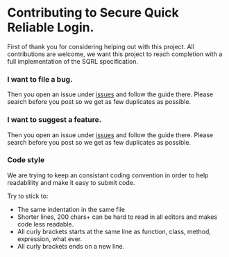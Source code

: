 # Contributing to Secure Quick Reliable Login.

First of thank you for considering helping out with this project. All contributions are welcome, we want this project to 
reach completion with a full implementation of the SQRL specification.

### I want to file a bug.

Then you open an issue under [issues](https://github.com/kalaspuffar/secure-quick-reliable-login/issues) and follow the 
guide there. Please search before you post so we get as few duplicates as possible.

### I want to suggest a feature.

Then you open an issue under [issues](https://github.com/kalaspuffar/secure-quick-reliable-login/issues) and follow the 
guide there. Please search before you post so we get as few duplicates as possible.

### Code style

We are trying to keep an consistant coding convention in order to help readablility and make it easy to submit code.

Try to stick to:
  * The same indentation in the same file
  * Shorter lines, 200 chars+ can be hard to read in all editors and makes code less readable.
  * All curly brackets starts at the same line as function, class, method, expression, what ever.
  * All curly brackets ends on a new line.
